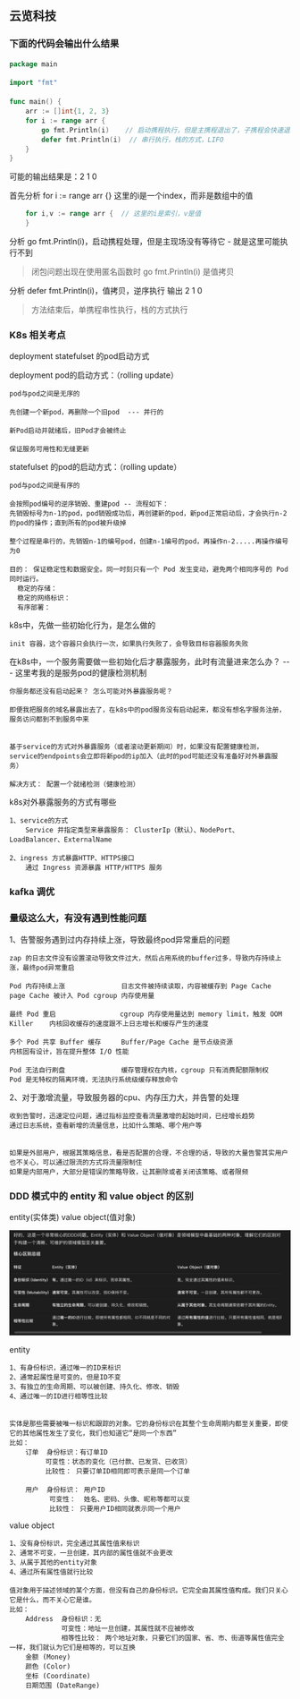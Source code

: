 
## 云览科技

### 下面的代码会输出什么结果
```go
package main

import "fmt"

func main() {
	arr := []int{1, 2, 3}
	for i := range arr {
		go fmt.Println(i)    // 启动携程执行，但是主携程退出了，子携程会快速退出，可能还来不及执行
		defer fmt.Println(i)  // 串行执行，栈的方式，LIFO
	}
}
```
可能的输出结果是：2 1 0

首先分析 for i := range arr {} 这里的i是一个index，而非是数组中的值
```go
	for i,v := range arr {  // 这里的i是索引，v是值
	}
```
分析 go fmt.Println(i)，启动携程处理，但是主现场没有等待它 - 就是这里可能执行不到
> 闭包问题出现在使用匿名函数时
> go fmt.Println(i) 是值拷贝

分析 defer fmt.Println(i)，值拷贝，逆序执行 输出 2 1 0
> 方法结束后，单携程串性执行，栈的方式执行


### K8s 相关考点

deployment statefulset 的pod启动方式

deployment pod的启动方式：（rolling update）
```text
pod与pod之间是无序的

先创建一个新pod，再删除一个旧pod  --- 并行的

新Pod启动并就绪后，旧Pod才会被终止

保证服务可用性和无缝更新
```

statefulset 的pod的启动方式：（rolling update）
```text
pod与pod之间是有序的

会按照pod编号的逆序销毁、重建pod -- 流程如下：
先销毁标号为n-1的pod，pod销毁成功后，再创建新的pod，新pod正常启动后，才会执行n-2的pod的操作；直到所有的pod被升级掉

整个过程是串行的，先销毁n-1的编号pod，创建n-1编号的pod，再操作n-2.....再操作编号为0

目的： 保证稳定性和数据安全。同一时刻只有一个 Pod 发生变动，避免两个相同序号的 Pod 同时运行。
  稳定的存储：
  稳定的网络标识：
  有序部署：
```



k8s中，先做一些初始化行为，是怎么做的
```text
init 容器，这个容器只会执行一次，如果执行失败了，会导致目标容器服务失败
```

在k8s中，一个服务需要做一些初始化后才暴露服务，此时有流量进来怎么办？  --- 这里考我的是服务pod的健康检测机制
```text
你服务都还没有启动起来？ 怎么可能对外暴露服务呢？

即便我把服务的域名暴露出去了，在k8s中的pod服务没有启动起来，都没有想名字服务注册，服务访问都到不到服务中来


基于service的方式对外暴露服务（或者滚动更新期间）时，如果没有配置健康检测，service的endpoints会立即将新pod的ip加入（此时的pod可能还没有准备好对外暴露服务）

解决方式： 配置一个就绪检测（健康检测）

```

k8s对外暴露服务的方式有哪些
```text
1、service的方式
    Service 并指定类型来暴露服务： ClusterIp（默认）、NodePort、LoadBalancer、ExternalName

2、ingress 方式暴露HTTP、HTTPS接口
    通过 Ingress 资源暴露 HTTP/HTTPS 服务
```



### kafka 调优


### 量级这么大，有没有遇到性能问题

1、告警服务遇到过内存持续上涨，导致最终pod异常重启的问题
```text
zap 的日志文件没有设置滚动导致文件过大，然后占用系统的buffer过多，导致内存持续上涨，最终pod异常重启

Pod 内存持续上涨              日志文件被持续读取，内容被缓存到 Page Cache             page Cache 被计入 Pod cgroup 内存使用量

最终 Pod 重启                cgroup 内存使用量达到 memory limit，触发 OOM Killer    内核回收缓存的速度跟不上日志增长和缓存产生的速度

多个 Pod 共享 Buffer 缓存     Buffer/Page Cache 是节点级资源                        内核固有设计，旨在提升整体 I/O 性能

Pod 无法自行刷盘              缓存管理权在内核，cgroup 只有消费配额限制权               Pod 是无特权的隔离环境，无法执行系统级缓存释放命令
```

2、对于激增流量，导致服务器的cpu、内存压力大，并告警的处理
```text
收到告警时，迅速定位问题，通过指标监控查看流量激增的起始时间，已经增长趋势
通过日志系统，查看新增的流量信息，比如什么策略、哪个用户等


如果是外部用户，根据其策略信息，看是否配置的合理，不合理的话，导致的大量告警其实用户也不关心，可以通过限流的方式将流量限制住
如果是内部用户，大部分是错误的策略导致，让其删除或者关闭该策略、或者限频
```

### DDD 模式中的 entity 和 value object 的区别
entity(实体类)  value object(值对象)

![img.png](img/entity_valueobject.png)

entity
```text
1、有身份标识，通过唯一的ID来标识
2、通常起属性是可变的，但是ID不变
3、有独立的生命周期、可以被创建、持久化、修改、销毁
4、通过唯一的ID进行相等性比较


实体是那些需要被唯一标识和跟踪的对象。它的身份标识在其整个生命周期内都至关重要，即使它的其他属性发生了变化，我们也知道它“是同一个东西”
比如：
    订单  身份标识：有订单ID 
         可变性：状态的变化（已付款、已发货、已收货）
         比较性： 只要订单ID相同即可表示是同一个订单
    
    用户  身份标识： 用户ID
          可变性：  姓名、密码、头像、昵称等都可以变
          比较性： 只要用户ID相同就表示同一个用户
```

value object
```text
1、没有身份标识，完全通过其属性值来标识
2、通常不可变，一旦创建，其内部的属性值就不会更改
3、从属于其他的entity对象
4、通过所有属性值就行比较

值对象用于描述领域的某个方面，但没有自己的身份标识。它完全由其属性值构成。我们只关心它是什么，而不关心它是谁。
比如：
    Address  身份标识：无
             可变性：地址一旦创建，其属性就不应被修改
             相等性比较： 两个地址对象，只要它们的国家、省、市、街道等属性值完全一样，我们就认为它们是相等的，可以互换
    金额 (Money)
    颜色 (Color)
    坐标 (Coordinate)
    日期范围 (DateRange)
    

```